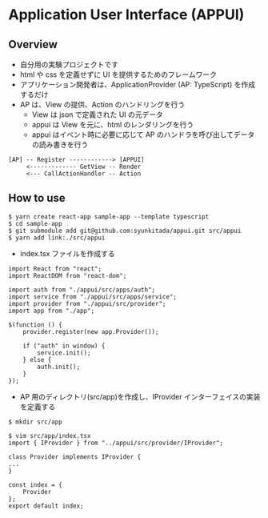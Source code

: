 # Application User Interface (APPUI)

## Overview

- 自分用の実験プロジェクトです
- html や css を定義せずに UI を提供するためのフレームワーク
- アプリケーション開発者は、ApplicationProvider (AP: TypeScript) を作成するだけ
- AP は、View の提供、Action のハンドリングを行う
  - View は json で定義された UI の元データ
  - appui は View を元に、html のレンダリングを行う
  - appui はイベント時に必要に応じて AP のハンドラを呼び出してデータの読み書きを行う

```
[AP] -- Register ------------> [APPUI]
     <------------- GetView -- Render
     <--- CallActionHandler -- Action
```

## How to use

```
$ yarn create react-app sample-app --template typescript
$ cd sample-app
$ git submodule add git@github.com:syunkitada/appui.git src/appui
$ yarn add link:./src/appui
```

- index.tsx ファイルを作成する

```
import React from "react";
import ReactDOM from "react-dom";

import auth from "./appui/src/apps/auth";
import service from "./appui/src/apps/service";
import provider from "./appui/src/provider";
import app from "./app";

$(function () {
    provider.register(new app.Provider());

    if ("auth" in window) {
        service.init();
    } else {
        auth.init();
    }
});
```

- AP 用のディレクトリ(src/app)を作成し、IProvider インターフェイスの実装を定義する

```
$ mkdir src/app

$ vim src/app/index.tsx
import { IProvider } from "../appui/src/provider/IProvider";

class Provider implements IProvider {
...
}

const index = {
    Provider
};
export default index;
```
